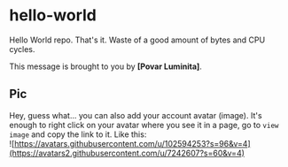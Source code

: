 # hello-world

Hello World repo. That's it. Waste of a good amount of bytes and CPU cycles.

This message is brought to you by **[Povar Luminita]**.

## Pic

Hey, guess what... you can also add your account avatar (image). It's enough to right click on your avatar where you see it in a page, go to `view image` and copy the link to it.
Like this:  
![https://avatars.githubusercontent.com/u/102594253?s=96&v=4](https://avatars2.githubusercontent.com/u/7242607?s=60&v=4)
